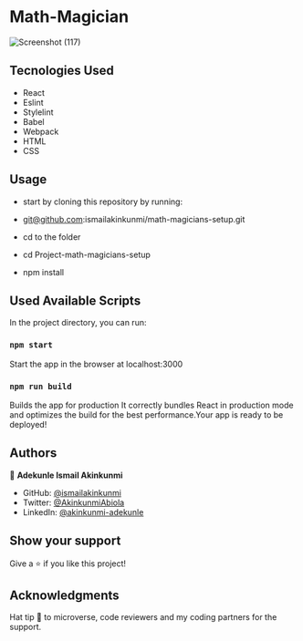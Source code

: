 # Math-Magician

![Screenshot (117)](https://user-images.githubusercontent.com/37457094/155336853-bd8b8fd8-322c-4c60-8969-65483cca1dee.png)

## Tecnologies Used

- React
- Eslint
- Stylelint
- Babel
- Webpack
- HTML
- CSS

## Usage

- start by cloning this repository by running:

- git@github.com:ismailakinkunmi/math-magicians-setup.git

- cd to the folder

- cd Project-math-magicians-setup

- npm install

## Used Available Scripts

In the project directory, you can run:

### `npm start`

Start the app in the browser at localhost:3000

### `npm run build`

Builds the app for production It correctly bundles React in production mode and optimizes the build for the best performance.Your app is ready to be deployed!

## Authors

👤 **Adekunle Ismail Akinkunmi**

- GitHub: [@ismailakinkunmi](https://github.com/ismailakinkunmi)
- Twitter: [@AkinkunmiAbiola](https://twitter.com/AkinkunmiAbiola)
- LinkedIn: [@akinkunmi-adekunle](https://www.linkedin.com/in/adismail4/)

## Show your support

Give a ⭐️ if you like this project!

## Acknowledgments

Hat tip 👒 to microverse, code reviewers and my coding partners for the support.
